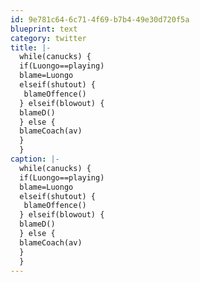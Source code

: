 ```yaml
---
id: 9e781c64-6c71-4f69-b7b4-49e30d720f5a
blueprint: text
category: twitter
title: |-
  while(canucks) {
  if(Luongo==playing)
  blame=Luongo
  elseif(shutout) {
   blameOffence()
  } elseif(blowout) {
  blameD()
  } else {
  blameCoach(av)
  }
  }
caption: |-
  while(canucks) {
  if(Luongo==playing)
  blame=Luongo
  elseif(shutout) {
   blameOffence()
  } elseif(blowout) {
  blameD()
  } else {
  blameCoach(av)
  }
  }
---
```

